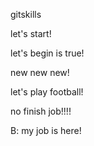  gitskills


let's start!

let's begin is true!

new new new!

let's play football!

no finish job!!!!


B:
my job is here!
